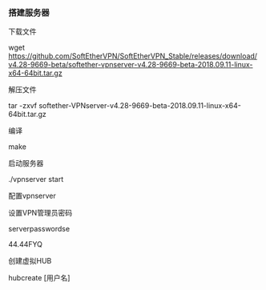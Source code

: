 ### 搭建服务器

下载文件

wget https://github.com/SoftEtherVPN/SoftEtherVPN_Stable/releases/download/v4.28-9669-beta/softether-vpnserver-v4.28-9669-beta-2018.09.11-linux-x64-64bit.tar.gz

解压文件

tar -zxvf softether-VPNserver-v4.28-9669-beta-2018.09.11-linux-x64-64bit.tar.gz

编译

make

启动服务器

./vpnserver start

配置vpnserver

设置VPN管理员密码

serverpasswordse

44.44FYQ

创建虚拟HUB

hubcreate [用户名]

